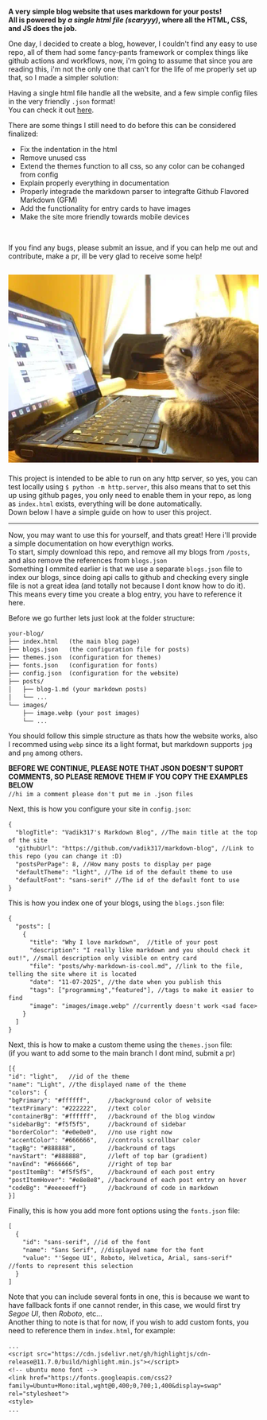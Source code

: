 **A very simple blog website that uses markdown for your posts!  
All is powered by _a single html file (scaryyy)_, where all the HTML, CSS, and JS does the job.**  

One day, I decided to create a blog, however, I couldn't find any easy to use repo, all of them had some fancy-pants framework or complex things like github actions and workflows, now, i'm going to assume that since you are reading this, i'm not the only one that can't for the life of me properly set up that, so I made a simpler solution:  

Having a single html file handle all the website, and a few simple config files in the very friendly `.json` format!  
You can check it out [here](https://vadik317.github.io/markdown-blog/).

There are some things I still need to do before this can be considered finalized:
* Fix the indentation in the html
* Remove unused css
* Extend the themes function to all css, so any color can be cohanged from config
* Explain properly everything in documentation
* Properly integrade the markdown parser to integrafte Github Flavored Markdown (GFM)
* Add the functionality for entry cards to have images
* Make the site more friendly towards mobile devices

</br>

If you find any bugs, please submit an issue, and if you can help me out and contribute, make a pr, ill be very glad to receive some help!  

![Damn the image didn't load, it was supposed to be a cat in front of a laptop](/images/cat-sitting-on-laptop.webp)
---

This project is intended to be able to run on any http server, so yes, you can test locally using `$ python -m http.server`, this also means that to set this up using github pages, you only need to enable them in your repo, as long as `index.html` exists, everything will be done automatically.  
Down below I have a simple guide on how to user this project.

---
Now, you may want to use this for yourself, and thats great! Here i'll provide a simple documentation on how everythign works.  
To start, simply download this repo, and remove all my blogs from `/posts`, and also remove the references from `blogs.json`  
Something I ommited earlier is that we use a separate `blogs.json` file to index our blogs, since doing api calls to github and checking every single file is not a great idea (and totally not because I dont know how to do it). This means every time you create a blog entry, you have to reference it here.

Before we go further lets just look at the folder structure:
```
your-blog/
├── index.html   (the main blog page)
├── blogs.json   (the configuration file for posts)
├── themes.json  (configuration for themes)
├── fonts.json   (configuration for fonts)
├── config.json  (configuration for the website)
├── posts/
│   ├── blog-1.md (your markdown posts)
│   └── ...       
└── images/
    ├── image.webp (your post images)
    └── ... 
```
You should follow this simple structure as thats how the website works, also I recommed using `webp` since its a light format, but markdown supports `jpg` and `png` among others.  

**BEFORE WE CONTINUE, PLEASE NOTE THAT JSON DOESN'T SUPORT COMMENTS, SO PLEASE REMOVE THEM IF YOU COPY THE EXAMPLES BELOW**  
`//hi im a comment please don't put me in .json files `

Next, this is how you configure your site in `config.json`:
```
{
  "blogTitle": "Vadik317's Markdown Blog", //The main title at the top of the site
  "githubUrl": "https://github.com/vadik317/markdown-blog", //Link to this repo (you can change it :D)
  "postsPerPage": 8, //How many posts to display per page
  "defaultTheme": "light", //The id of the default theme to use
  "defaultFont": "sans-serif" //The id of the default font to use
}
```  

This is how you index one of your blogs, using the `blogs.json` file:
```
{
  "posts": [
    {
      "title": "Why I love markdown",  //title of your post
      "description": "I really like markdown and you should check it out!", //small description only visible on entry card
      "file": "posts/why-markdown-is-cool.md", //link to the file, telling the site where it is located
      "date": "11-07-2025", //the date when you publish this
      "tags": ["programming","featured"], //tags to make it easier to find
      "image": "images/image.webp" //currently doesn't work <sad face>
    }
  ]
}
```

Next, this is how to make a custom theme using the `themes.json` file:  
(if you want to add some to the main branch I dont mind, submit a pr)  
```
[{
"id": "light",   //id of the theme
"name": "Light", //the displayed name of the theme
"colors": {
"bgPrimary": "#ffffff",     //background color of website
"textPrimary": "#222222",   //text color
"containerBg": "#ffffff",   //backround of the blog window
"sidebarBg": "#f5f5f5",     //backround of sidebar
"borderColor": "#e0e0e0",   //no use right now
"accentColor": "#666666",   //controls scrollbar color
"tagBg": "#888888",         //backround of tags
"navStart": "#888888",      //left of top bar (gradient)
"navEnd": "#666666",        //right of top bar
"postItemBg": "#f5f5f5",    //backround of each post entry
"postItemHover": "#e8e8e8", //backround of each post entry on hover
"codeBg": "#eeeeeeff"}      //backround of code in markdown  
}]
```

Finally, this is how you add more font options using the `fonts.json` file:
```
[
  {
    "id": "sans-serif", //id of the font
    "name": "Sans Serif", //displayed name for the font
    "value": "'Segoe UI', Roboto, Helvetica, Arial, sans-serif" //fonts to represent this selection
  }
]
```
Note that you can include several fonts in one, this is because we want to have fallback fonts if one cannot render, in this case, we would first try _Segoe UI_, then _Roboto_, etc...  
Another thing to note is that for now, if you wish to add custom fonts, you need to reference them in `index.html`, for example:
```
...
<script src="https://cdn.jsdelivr.net/gh/highlightjs/cdn-release@11.7.0/build/highlight.min.js"></script>
<!-- ubuntu mono font -->
<link href="https://fonts.googleapis.com/css2?family=Ubuntu+Mono:ital,wght@0,400;0,700;1,400&display=swap" rel="stylesheet">
<style>
...
```
